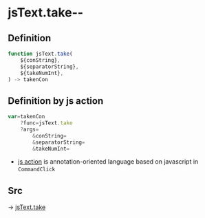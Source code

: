 # jsText.take--

## Definition

```js.js
function jsText.take(
	${conString},
	${separatorString},
	${takeNumInt},
) -> takenCon
```


## Definition by js action

```js.js
var=takenCon
	?func=jsText.take
	?args=
		&conString=
		&separatorString=
		&takeNumInt=
```

- [js action](#) is annotation-oriented language based on javascript in `CommandClick`

## Src

-> [jsText.take](https://github.com/puutaro/CommandClick/blob/master/app/src/main/java/com/puutaro/commandclick/fragment_lib/terminal_fragment/js_interface/text/JsText.kt#L49)


